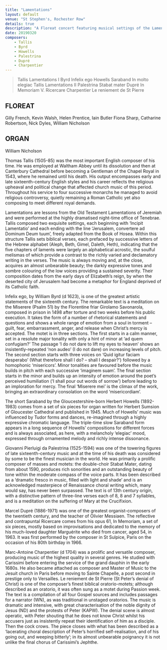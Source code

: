 ```yaml
---
title: "Lamentations"
layout: default
venue: "St Stephen's, Rochester Row"
details: true
description: "A Floreat concert featuring musical settings of the Lamentations, offering profound expressions of grief and hope."
date: 20190320
composers:
    - Tallis
    - Byrd
    - Howells
    - Palestrina
    - Dupré
    - Charpentier
---
```


> Tallis Lamentations I
> Byrd Infelix ego
> Howells Saraband In molto elegiac
> Tallis Lamentations II
> Palestrina Stabat mater
> Dupré In Memoriam V. Ricercare
> Charpentier Le reniement de St Pierre

## FLOREAT
Gilly French, Kevin Walsh, Helen Prentice, Iain Butler
Fiona Sharp, Catharine Robertson, Nick Dyles, William Nicholson

## ORGAN
William Nicholson

Thomas Tallis (1505-85) was the most important English composer of his time. He was employed at Waltham Abbey until its dissolution and then at Canterbury Cathedral before becoming a Gentleman of the Chapel Royal in 1543, where he remained until his death. His output encompasses early and late sixteenth-century English styles and his career reflects the religious upheaval and political change that affected church music of this period. Throughout his service to four successive monarchs he managed to avoid religious controversy, quietly remaining a Roman Catholic yet also composing to meet different royal demands.

Lamentations are lessons from the Old Testament Lamentations of Jeremiah and were performed at the highly dramatised night-time office of Tenebrae. Tallis composed two exquisite settings, each beginning with ‘Incipit Lamentatio’ and each ending with the line ‘Jerusalem, convertere ad Dominum Deum tuum’, freely adapted from the Book of Hosea. Within this structure Tallis sets biblical verses, each prefaced by successive letters of the Hebrew alphabet (Aleph, Beth, Gimel, Daleth, Heth), indicating that the five chapters of laments were largely an alphabetical acrostic, the soulful melismas of which provide a contrast to the richly varied and declamatory writing in the verses. The music is always moving and, at the close, acquires an almost unbearable beauty; the darkly expressive tones and sombre colouring of the low voices providing a sustained severity. Their composition dates from the early days of Elizabeth’s reign, by when the deserted city of Jerusalem had become a metaphor for England deprived of its Catholic faith.

Infelix ego, by William Byrd (d 1623), is one of the greatest artistic statements of the sixteenth century. The remarkable text is a meditation on the Miserere (Psalm 51) by the Florentine friar Girolamo Savonarola, composed in prison in 1498 after torture and two weeks before his public execution. It takes the form of a number of rhetorical statements and questions and shows a whole range of emotion from a soul in torment – guilt, fear, embarrassment, anger, and release when Christ’s mercy is accepted. The motet is in three sections. The first starts in a calm manner, set in a resolute major tonality with only a hint of minor at ‘ad quem confugiam?’ The passage ‘I do not dare to lift my eyes to heaven’ shows an insistently-repeated ‘non audeo’ (I do not dare) on increasing levels of pitch. The second section starts with three voices on ‘Quid igitur faciam desperabo’ (What therefore shall I do? – shall I despair?’) followed by a homophonic ‘misericors’. Minor tonalities are favoured before the music builds in pitch with each successive ‘imaginem suam’. The final section starts in the minor and builds up an intensity of emotion around the poet’s perceived humiliation (‘I shall pour out words of sorrow’) before leading to an imploration for mercy. The final ‘Miserere mei’ is the climax of the work, bringing an extraordinary consolation on the word ‘misericordiam’.

The short Saraband by the Gloucestershire-born Herbert Howells (1892-1983) comes from a set of six pieces for organ written for Herbert Sumsion of Gloucester Cathedral and published in 1945.   Much of Howells’ music was influenced by Tudor forms and dances, re-imagined through a highly expressive chromatic language.  The triple-time slow Saraband form appears in a long sequence of Howells’ compositions for different forces and is always associated, as here, with a melancholy ‘elegiac’ mood, expressed through ornamented melody and richly intense dissonance.

Giovanni Pierluigi da Palestrina (1525-1594) was one of the towering figures of late sixteenth-century music and at the time of his death was considered by some to be the finest musician in the world. He was primarily a prolific composer of masses and motets: the double-choir Stabat Mater, dating from about 1590, produces rich sonorities and an outstanding beauty of tone within the moderate compass of the voice parts. It has been described as a ‘dramatic fresco in music, filled with light and shade’ and is an acknowledged masterpiece of Renaissance choral writing which, many would say, has never been surpassed. The text is of 13th century origin, with a distinctive pattern of three-line verses each of 8, 8 and 7 syllables, and is a meditation on the suffering of Mary at the Crucifixion.

Marcel Dupré (1886-1971) was one of the greatest organist-composers of the twentieth century, and the teacher of Olivier Messiaen.   The reflective and contrapuntal Ricercare comes from his opus 61, In Memoriam, a set of six pieces, mostly based on improvisations and dedicated to the memory of his much-loved daughter Marguérite who died from cancer, aged 54, in 1963.  It was first performed by the composer in St Sulpice, Paris on the occasion of his 80th birthday in 1966.

Marc-Antoine Charpentier (d 1704) was a prolific and versatile composer, producing music of the highest quality in several genres. He studied with Carissimi before entering the service of the grand dauphin in the early 1680s. He also became attached as composer and Master of Music to the Jesuit church in Paris before moving to Sainte Chapelle, a post second in prestige only to Versailles. Le reniement de St Pierre (St Peter’s denial of Christ) is one of the composer’s finest biblical oratorio-motets; although described as an oratorio, it was often sung as a motet during Passion week. The text is a compilation of all four Gospel sources and includes passages for a narrator (WN), as was traditional in unstaged oratorios. The music is dramatic and intensive, with great characterisation of the noble dignity of Jesus (ND) and the protests of Peter (KAPW). The denial scene is almost operatic, with Peter shouting that he does not know Christ whilst his accusers just as insistently repeat their identification of him as a disciple. Then the cock crows. The piece closes with what has been described as a ‘lacerating choral description of Peter’s horrified self-realisation, and of his going out, and weeping bitterly’; in its almost unbearable poignancy it is not unlike the final chorus of Carissimi’s Jephthe.
